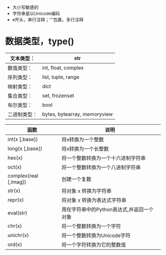 - 大小写敏感的
- 字符串是以Unicode编码
- `#`开头，单行注释；'''包裹，多行注释

# 数据类型，type()
| 文本类型：  | str                          |
|--------|------------------------------|
| 数值类型：  | int, float, complex          |
| 序列类型：  | list, tuple, range           |
| 映射类型：  | dict                         |
| 集合类型：  | set, frozenset               |
| 布尔类型：  | bool                         |
| 二进制类型： | bytes, bytearray, memoryview |

| 函数                     | 说明                            |
|------------------------|-------------------------------|
| int(x [,base])        | 将x转换为一个整数                     |
| long(x [,base])       | 将x转换为一个长整数                    |
| hex(x)                 | 将一个整数转换为一个十六进制字符串             |
| oct(x)                 | 将一个整数转换为一个八进制字符串              |
| complex(real [,imag]) | 创建一个复数                        |
| str(x)                 | 将对象 x 转换为字符串                  |
| repr(x)                | 将对象 x 转换为表达式字符串               |
| eval(str)              | 用在字符串中的Python表达式,并返回一个对象 |
| chr(x)                 | 将一个整数转换为一个字符                  |
| unichr(x)              | 将一个整数转换为Unicode字符             |
| ord(x)                 | 将一个字符转换为它的整数值                 |

